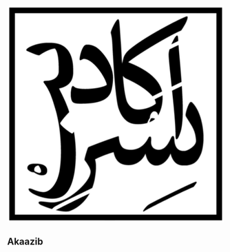 <p align="center"><a href="https://akaazib.ir" target="_blank"><img src="https://github.com/RezaParsian/Akaazib/blob/master/public/img/logo.png?raw=true"></a></p>

## Akaazib
